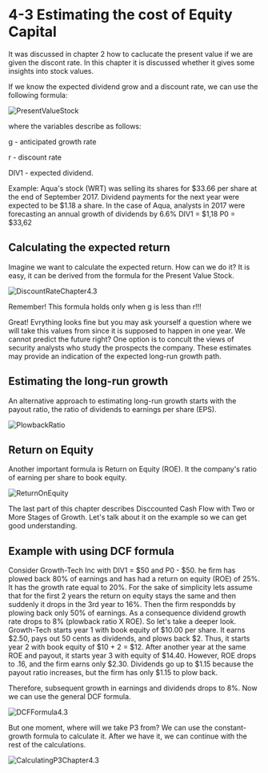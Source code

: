 # 4-3 Estimating the cost of Equity Capital

It was discussed in chapter 2 how to caclucate the present value if we are given the discont rate. In this chapter it is discussed whether it gives some insights into stock values. 

If we know the expected dividend grow and a discount rate, we can use the following formula: 

![PresentValueStock](../../img/PresentValueStock.png)

where the variables describe as follows:

g - anticipated growth rate

r - discount rate

DIV1 - expected dividend. 

Example: 
Aqua's stock (WRT) was selling its shares for $33.66 per share at the end of September 2017. Dividend payments for the next year were expected to be $1.18 a share. In the case of Aqua, analysts in 2017 were forecasting an annual growth of dividends by 6.6% 
DIV1 = $1,18
P0 = $33,62

## Calculating the expected return
Imagine we want to calculate the expected return. How can we do it? It is easy, it can be derived from the formula for the Present Value Stock. 


![DiscountRateChapter4.3](../../img/DiscountRateChapter4.3.png)


Remember! This formula holds only when g is less than r!!!

Great! Evrything looks fine but you may ask yourself a question where we will take this values from since it is supposed to happen in one year. We cannot predict the future right? 
One option is to concult the views of security analysts who study the prospects the company. These estimates may provide an indication of the expected long-run growth path. 

## Estimating the long-run growth
An alternative approach to estimating long-run growth starts with the payout ratio, the ratio of dividends to earnings per share (EPS).

![PlowbackRatio](../../img/PlowbackRatio.png)

## Return on Equity
Another important formula is Return on Equity (ROE). It the company's ratio of earning per share to book equity. 

![ReturnOnEquity](../../img/ReturnOnEquity.png)

The last part of this chapter describes Disccounted Cash Flow with Two or More Stages of Growth. Let's talk about it on the example so we can get good understanding. 

## Example with using DCF formula
Consider Growth-Tech Inc with DIV1 = $50 and P0 - $50. he firm has plowed back 80% of earnings and has had a return on equity (ROE) of 25%. It has the growth rate equal to 20%. For the sake of simplicity lets assume that for the first 2 years the return on equity stays the same and then suddenly it drops in the 3rd year to 16%. Then the firm respondds  by plowing back only 50% of earnings. As a consequence dividend growth rate drops to 8% (plowback ratio X ROE). 
So let's take a deeper look. 
Growth-Tech starts year 1 with book equity of $10.00 per share. It earns $2.50, pays out 50 cents as dividends, and plows back $2. Thus, it starts year 2 with book equity of $10 + 2 = $12. After another year at the same ROE and payout, it starts year 3 with equity of $14.40. However, ROE drops to .16, and the firm earns only $2.30. Dividends go up to $1.15 because the payout ratio increases, but the firm has only $1.15 to plow back. 

Therefore, subsequent growth in earnings and dividends drops to 8%.
    Now we can use the general DCF formula. 
    
![DCFFormula4.3](../../img/DCFFormula4.3.png)
    
But one moment, where will we take P3 from?  We can use the constant-growth formula to calculate it. After we have it, we can continue with the rest of the calculations. 

![CalculatingP3Chapter4.3](../../img/CalculatingP3Chapter4.3.png)